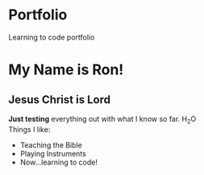 # Portfolio
Learning to code portfolio

<h1> My Name is Ron!</h1>
<h2> Jesus Christ is Lord</h2>
<main>
  <p> 
    <b>Just testing</b> everything out with what I know so far. H<sub>2</sub>O<br>
    Things I like:<br>
    <ul>
      <li>Teaching the Bible</li>
      <li>Playing Instruments</li>
      <li>Now...learning to code!</li>
  </ul>
